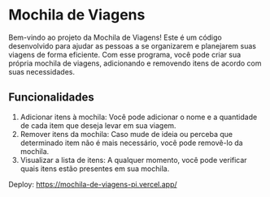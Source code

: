 # Mochila de Viagens
Bem-vindo ao projeto da Mochila de Viagens! Este é um código desenvolvido para ajudar as pessoas a se organizarem e planejarem suas viagens de forma eficiente. Com esse programa, você pode criar sua própria mochila de viagens, adicionando e removendo itens de acordo com suas necessidades.

## Funcionalidades
1. Adicionar itens à mochila: Você pode adicionar o nome e a quantidade de cada item que deseja levar em sua viagem.
2. Remover itens da mochila: Caso mude de ideia ou perceba que determinado item não é mais necessário, você pode removê-lo da mochila.
3. Visualizar a lista de itens: A qualquer momento, você pode verificar quais itens estão presentes em sua mochila.

Deploy: <a> https://mochila-de-viagens-pi.vercel.app/ </a>
